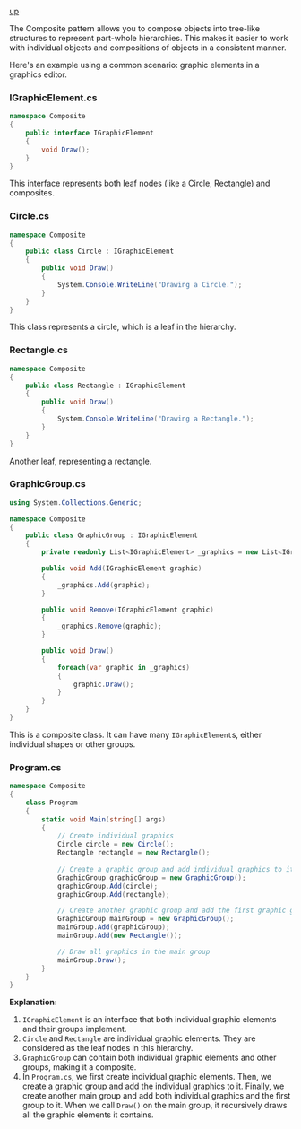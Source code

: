 [up](../README.md)

The Composite pattern allows you to compose objects into tree-like structures to represent part-whole hierarchies. This makes it easier to work with individual objects and compositions of objects in a consistent manner.

Here's an example using a common scenario: graphic elements in a graphics editor.

### IGraphicElement.cs

```csharp
namespace Composite
{
    public interface IGraphicElement
    {
        void Draw();
    }
}
```

This interface represents both leaf nodes (like a Circle, Rectangle) and composites.

### Circle.cs

```csharp
namespace Composite
{
    public class Circle : IGraphicElement
    {
        public void Draw()
        {
            System.Console.WriteLine("Drawing a Circle.");
        }
    }
}
```

This class represents a circle, which is a leaf in the hierarchy.

### Rectangle.cs

```csharp
namespace Composite
{
    public class Rectangle : IGraphicElement
    {
        public void Draw()
        {
            System.Console.WriteLine("Drawing a Rectangle.");
        }
    }
}
```

Another leaf, representing a rectangle.

### GraphicGroup.cs

```csharp
using System.Collections.Generic;

namespace Composite
{
    public class GraphicGroup : IGraphicElement
    {
        private readonly List<IGraphicElement> _graphics = new List<IGraphicElement>();

        public void Add(IGraphicElement graphic)
        {
            _graphics.Add(graphic);
        }

        public void Remove(IGraphicElement graphic)
        {
            _graphics.Remove(graphic);
        }

        public void Draw()
        {
            foreach(var graphic in _graphics)
            {
                graphic.Draw();
            }
        }
    }
}
```

This is a composite class. It can have many `IGraphicElement`s, either individual shapes or other groups.

### Program.cs

```csharp
namespace Composite
{
    class Program
    {
        static void Main(string[] args)
        {
            // Create individual graphics
            Circle circle = new Circle();
            Rectangle rectangle = new Rectangle();
            
            // Create a graphic group and add individual graphics to it
            GraphicGroup graphicGroup = new GraphicGroup();
            graphicGroup.Add(circle);
            graphicGroup.Add(rectangle);

            // Create another graphic group and add the first graphic group to it
            GraphicGroup mainGroup = new GraphicGroup();
            mainGroup.Add(graphicGroup);
            mainGroup.Add(new Rectangle());

            // Draw all graphics in the main group
            mainGroup.Draw();
        }
    }
}
```

**Explanation:**

1. `IGraphicElement` is an interface that both individual graphic elements and their groups implement.
2. `Circle` and `Rectangle` are individual graphic elements. They are considered as the leaf nodes in this hierarchy.
3. `GraphicGroup` can contain both individual graphic elements and other groups, making it a composite.
4. In `Program.cs`, we first create individual graphic elements. Then, we create a graphic group and add the individual graphics to it. Finally, we create another main group and add both individual graphics and the first group to it. When we call `Draw()` on the main group, it recursively draws all the graphic elements it contains.


